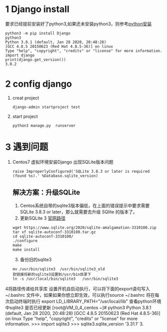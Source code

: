 # 1 Django install
要求已经提前安装好了python3,如果还未安装python3，则参考[python安装](https://github.com/yunfei00/document/blob/master/software_instructions/python.md)
```
python3 -m pip install Django
python3
Python 3.8.1 (default, Jan 28 2020, 20:48:28) 
[GCC 4.8.5 20150623 (Red Hat 4.8.5-36)] on linux
Type "help", "copyright", "credits" or "license" for more information.
import django
print(django.get_version())
3.0.2
```
# 2 config django
1. creat project
	```
	django-admin startproject test
	```
2. start project
    ```
    python3 manage.py  runserver
    ```
    
# 3 遇到问题
1. Centos7 虚拟环境安装Django 出现SQLite版本问题
	```
    raise ImproperlyConfigured('SQLite 3.8.3 or later is required (found %s).' %Database.sqlite_version)
    ```
    ## 解决方案：升级SQLite
    1. Centos系统自带的sqlite3版本偏低，在上面的错误提示中要求需要SQLite 3.8.3 or later，那么就需要去升级 SQlite 的版本了。
    2. 更新SQLite 3  [官网路径](https://www.sqlite.org/download.html)
	```
	wget https://www.sqlite.org/2020/sqlite-amalgamation-3310100.zip
	tar xf sqlite-autoconf-3310100.tar.gz
	cd sqlite-autoconf-3310100/
	./configure
	make
	make install
	```
    3. 备份旧的sqlite3
	```
	mv /usr/bin/sqlite3  /usr/bin/sqlite3_old
	软链接将新的sqlite3设置到/usr/bin目录下
	ln -s /usr/local/bin/sqlite3   /usr/bin/sqlite3
	```
  4将路径传递给共享库
   设置开机自启动执行，可以将下面的export语句写入 ~/.bashrc 文件中，如果如果你想立即生效，可以执行source ~/.bashrc 将在每次启动终端时执行
  export LD_LIBRARY_PATH="/usr/local/lib"
    查看python环境中sqlite3 是否已经更新
    [root@VM_0_4_centos ~]# python3
    Python 3.8.1 (default, Jan 28 2020, 20:48:28) 
    [GCC 4.8.5 20150623 (Red Hat 4.8.5-36)] on linux
    Type "help", "copyright", "credits" or "license" for more information.
    >>> import sqlite3
    >>> sqlite3.sqlite_version
    '3.31.1'
    3. 

<!--stackedit_data:
eyJoaXN0b3J5IjpbLTYxNTgxMDQ0NSwxMjE2ODgzMTUxXX0=
-->